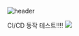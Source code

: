 ![header](https://capsule-render.vercel.app/api?type=waving&color=auto&height=200&section=header&text=Project%20MeongNyangBook&fontSize=70)

CI/CD 동작 테스트!!!!
<img src="https://img.shields.io/badge/gitHub-'#181717'?style=for-the-badge&logo=github&logoColor=white">
